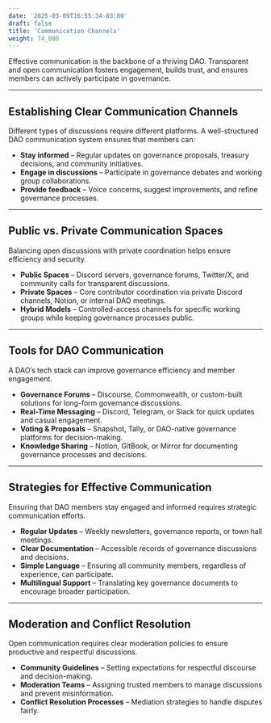 ```yaml
---
date: '2025-03-09T16:55:34-03:00'
draft: false
title: 'Communication Channels'
weight: 74_000
---
```


Effective communication is the backbone of a thriving DAO. Transparent and open communication fosters engagement, builds trust, and ensures members can actively participate in governance.

---  

## **Establishing Clear Communication Channels**  

Different types of discussions require different platforms. A well-structured DAO communication system ensures that members can:  
- **Stay informed** – Regular updates on governance proposals, treasury decisions, and community initiatives.  
- **Engage in discussions** – Participate in governance debates and working group collaborations.  
- **Provide feedback** – Voice concerns, suggest improvements, and refine governance processes.  

---  

## **Public vs. Private Communication Spaces**  

Balancing open discussions with private coordination helps ensure efficiency and security.  
- **Public Spaces** – Discord servers, governance forums, Twitter/X, and community calls for transparent discussions.  
- **Private Spaces** – Core contributor coordination via private Discord channels, Notion, or internal DAO meetings.  
- **Hybrid Models** – Controlled-access channels for specific working groups while keeping governance processes public.  

---  

## **Tools for DAO Communication**  

A DAO’s tech stack can improve governance efficiency and member engagement.  
- **Governance Forums** – Discourse, Commonwealth, or custom-built solutions for long-form governance discussions.  
- **Real-Time Messaging** – Discord, Telegram, or Slack for quick updates and casual engagement.  
- **Voting & Proposals** – Snapshot, Tally, or DAO-native governance platforms for decision-making.  
- **Knowledge Sharing** – Notion, GitBook, or Mirror for documenting governance processes and decisions.  

---  

## **Strategies for Effective Communication**  

Ensuring that DAO members stay engaged and informed requires strategic communication efforts.  
- **Regular Updates** – Weekly newsletters, governance reports, or town hall meetings.  
- **Clear Documentation** – Accessible records of governance discussions and decisions.  
- **Simple Language** – Ensuring all community members, regardless of experience, can participate.  
- **Multilingual Support** – Translating key governance documents to encourage broader participation.  

---  

## **Moderation and Conflict Resolution**  

Open communication requires clear moderation policies to ensure productive and respectful discussions.  
- **Community Guidelines** – Setting expectations for respectful discourse and decision-making.  
- **Moderation Teams** – Assigning trusted members to manage discussions and prevent misinformation.  
- **Conflict Resolution Processes** – Mediation strategies to handle disputes fairly.  

